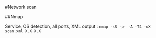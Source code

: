 #Network scan

##Nmap

Service, OS detection, all ports, XML output : 
``nmap -sS -p- -A -T4 -oX scan.xml X.X.X.X``
